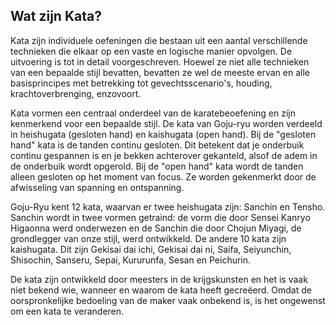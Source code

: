 ## Wat zijn Kata?

Kata zijn individuele oefeningen die bestaan uit een aantal verschillende technieken die elkaar op een vaste en logische manier opvolgen. De uitvoering is tot in detail voorgeschreven. Hoewel ze niet alle technieken van een bepaalde stijl bevatten, bevatten ze wel de meeste ervan en alle basisprincipes met betrekking tot gevechtsscenario's, houding, krachtoverbrenging, enzovoort.

Kata vormen een centraal onderdeel van de karatebeoefening en zijn kenmerkend voor een bepaalde stijl. De kata van Goju-ryu worden verdeeld in heishugata (gesloten hand) en kaishugata (open hand). Bij de "gesloten hand" kata is de tanden continu gesloten. Dit betekent dat je onderbuik continu gespannen is en je bekken achterover gekanteld, alsof de adem in de onderbuik wordt opgerold. Bij de "open hand" kata wordt de tanden alleen gesloten op het moment van focus. Ze worden gekenmerkt door de afwisseling van spanning en ontspanning.

Goju-Ryu kent 12 kata, waarvan er twee heishugata zijn: Sanchin en Tensho. Sanchin wordt in twee vormen getraind: de vorm die door Sensei Kanryo Higaonna werd onderwezen en de Sanchin die door Chojun Miyagi, de grondlegger van onze stijl, werd ontwikkeld. De andere 10 kata zijn kaishugata. Dit zijn Gekisai dai ichi, Gekisai dai ni, Saifa, Seiyunchin, Shisochin, Sanseru, Sepai, Kururunfa, Sesan en Peichurin.

De kata zijn ontwikkeld door meesters in de krijgskunsten en het is vaak niet bekend wie, wanneer en waarom de kata heeft gecreëerd. Omdat de oorspronkelijke bedoeling van de maker vaak onbekend is, is het ongewenst om een kata te veranderen. 